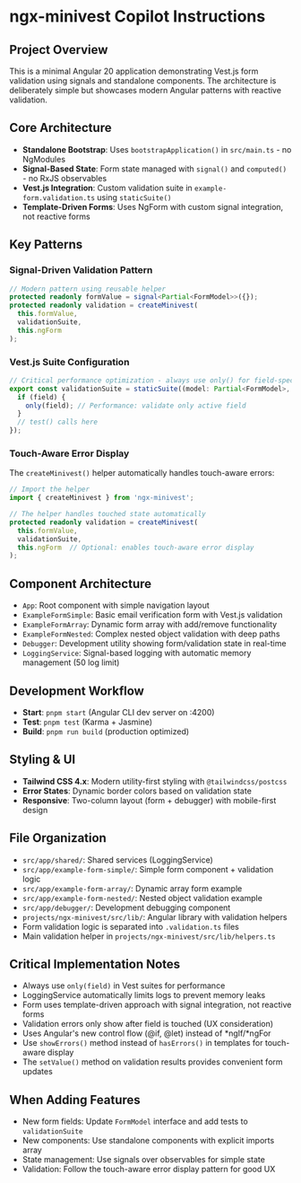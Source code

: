 # ngx-minivest Copilot Instructions

## Project Overview

This is a minimal Angular 20 application demonstrating Vest.js form validation using signals and standalone components. The architecture is deliberately simple but showcases modern Angular patterns with reactive validation.

## Core Architecture

- **Standalone Bootstrap**: Uses `bootstrapApplication()` in `src/main.ts` - no NgModules
- **Signal-Based State**: Form state managed with `signal()` and `computed()` - no RxJS observables
- **Vest.js Integration**: Custom validation suite in `example-form.validation.ts` using `staticSuite()`
- **Template-Driven Forms**: Uses NgForm with custom signal integration, not reactive forms

## Key Patterns

### Signal-Driven Validation Pattern

```typescript
// Modern pattern using reusable helper
protected readonly formValue = signal<Partial<FormModel>>({});
protected readonly validation = createMinivest(
  this.formValue,
  validationSuite,
  this.ngForm
);
```

### Vest.js Suite Configuration

```typescript
// Critical performance optimization - always use only() for field-specific validation
export const validationSuite = staticSuite((model: Partial<FormModel>, field?: string) => {
  if (field) {
    only(field); // Performance: validate only active field
  }
  // test() calls here
});
```

### Touch-Aware Error Display

The `createMinivest()` helper automatically handles touch-aware errors:

```typescript
// Import the helper
import { createMinivest } from 'ngx-minivest';

// The helper handles touched state automatically
protected readonly validation = createMinivest(
  this.formValue,
  validationSuite,
  this.ngForm  // Optional: enables touch-aware error display
);
```

## Component Architecture

- `App`: Root component with simple navigation layout
- `ExampleFormSimple`: Basic email verification form with Vest.js validation
- `ExampleFormArray`: Dynamic form array with add/remove functionality
- `ExampleFormNested`: Complex nested object validation with deep paths
- `Debugger`: Development utility showing form/validation state in real-time
- `LoggingService`: Signal-based logging with automatic memory management (50 log limit)

## Development Workflow

- **Start**: `pnpm start` (Angular CLI dev server on :4200)
- **Test**: `pnpm test` (Karma + Jasmine)
- **Build**: `pnpm run build` (production optimized)

## Styling & UI

- **Tailwind CSS 4.x**: Modern utility-first styling with `@tailwindcss/postcss`
- **Error States**: Dynamic border colors based on validation state
- **Responsive**: Two-column layout (form + debugger) with mobile-first design

## File Organization

- `src/app/shared/`: Shared services (LoggingService)
- `src/app/example-form-simple/`: Simple form component + validation logic
- `src/app/example-form-array/`: Dynamic array form example
- `src/app/example-form-nested/`: Nested object validation example
- `src/app/debugger/`: Development debugging component
- `projects/ngx-minivest/src/lib/`: Angular library with validation helpers
- Form validation logic is separated into `.validation.ts` files
- Main validation helper in `projects/ngx-minivest/src/lib/helpers.ts`

## Critical Implementation Notes

- Always use `only(field)` in Vest suites for performance
- LoggingService automatically limits logs to prevent memory leaks
- Form uses template-driven approach with signal integration, not reactive forms
- Validation errors only show after field is touched (UX consideration)
- Uses Angular's new control flow (@if, @let) instead of *ngIf/*ngFor
- Use `showErrors()` method instead of `hasErrors()` in templates for touch-aware display
- The `setValue()` method on validation results provides convenient form updates

## When Adding Features

- New form fields: Update `FormModel` interface and add tests to `validationSuite`
- New components: Use standalone components with explicit imports array
- State management: Use signals over observables for simple state
- Validation: Follow the touch-aware error display pattern for good UX

